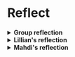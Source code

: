 # Reflect

<details>
  <summary><strong>Group reflection</strong></summary>

#### Summary or tutorial feedback
  Based on the feedback that we received on our tool from other groups we could confirm that the tool effectively addressed the identified use case, which is extracting and calculating volumes of columns in an IFC file. The script demonstrated the capability to access and utilize property data stored in the IFC model, achieving the intended goal. The feedback also confirmed that the methodology was clear, adaptable, and solved real challenges.

One question that we received from a group was whether the volume of columns was based on the dimensions. The answer to that was that the volume is based on the values stored in the IFC file, and not recalculated from dimensions. This question highlighted the importance of clarifying how the volume is derived and indicates a need to elaborate on how IFC files store data, which could enhance the tutorial's explanation. 

Other comments that we received were that we made a great phase breakdown and that it was cool that the tutorial is interchangeable and could be used for beams or other elements. The tutorial’s step-by-step structure and adaptability to other elements were appreciated. This validates the methodical approach and highlights its broader applicability. The acknowledgment of the tutorial's adaptability suggests it could be expanded to show examples for beams, walls, or other elements, further showcasing the tool's versatility.

#### Process of the tutorial
When developing our tutorial we approached the process as follows:
1. **Identify Key Concepts**: We focused on extracting and calculating column volumes, based on our tool in A3.  
2. **Outline Steps**: We broke down the process into logical parts: setting up the environment, loading the IFC file, retrieving column data, accessing properties, and calculating volumes.  
3. **Create the Content**: We detailed each step with explanations, code snippets, and outputs for clarity.  
4. **Test & Refine**: We ran the tutorial step-by-step, ensuring it was accurate and easy to follow.  
5. **Present & Review**: We shared it with peers, incorporated feedback, and adjusted any unclear parts.

The process of the course helped us gain a deeper understanding of OpenBIM concepts and tools. OpenBIM could definitely be applied in automating workflows, which could be relevant to future research or practical applications.

We appreciated the freedom in choosing use cases in the course, as it allowed us to focus on topics relevant to our interests. However clearer examples could have made the initial steps easier.

The number of tools in the course was adequate. Adding too many could overwhelm beginners, while removing essential tools like ifcopenshell or visualization libraries would limit the learning experience. The balance felt just right, however introducing a visual debugging tool for IFC data could be helpful.


</details>

<details>
  <summary><strong>Lillian's reflection</strong></summary>

  #### My learning experience for the concept I focused on
At the beginning of this course I had a basic understanding of BIM concepts but limited experience with OpenBIM tools such as ifcopenshell. My knowledge of IFC files was theoretical, with minimal exposure to practical coding or property extraction workflows. I would say that I was a beginner analyst, but have now moved up to a self learner. Throughout the course I have gained practical proficiency in using OpenBIM tools like ifcopenshell for specific tasks such as accessing and analyzing IFC files. I have now gained skills in extracting data programmatically, and understanding their structure through tools like ifcopenshell. I also gained an appreciation for the potential of OpenBIM to enhance collaboration and transparency in projects.

Despite my progress, there are areas where I need further growth. So far, my experience has primarily focused on extracting properties of a single element type, such as columns. To advance my skills, I aim to perform more complex analyses that involve entire buildings. This could include evaluating structural systems, performing energy simulations, or calculating material quantities across multiple elements. Additionally, I want to deepen my understanding of advanced OpenBIM workflows, such as integrating multiple IFC files, automating repetitive tasks, and enhancing data visualization for better communication of results.

In the future, I see OpenBIM playing a important role in my work. Its ability to manage building information make it ideal for collaborative design and construction projects. I plan to use OpenBIM for tasks like structural analysis, cost estimation, and lifecycle assessment. For example, extracting and analyzing detailed material properties could inform decisions about sustainability and resource efficiency. Furthermore, OpenBIM can support innovative approaches, such as using automated compliance checks to ensure building designs meet regulatory and project-specific standards. This versatility makes OpenBIM an essential tool for advancing both my professional and academic pursuits.

#### My future for Advanced use of OpenBIM
I don't think I will use OpenBIM tools directly in my thesis, however the foundational understanding that I have gained can inform certain aspects, particularly if I explore automating workflows or data management in the built environment.

On the other side, it is highly likely that I will use OpenBIM tools in my professional life. With the growing emphasis on collaboration and interoperability in the construction industry, OpenBIM tools will play a key role in streamlining processes, improving efficiency, and enhancing project outcomes.

#### Wrap up
Reflecting on my journey through the assignments, I have developed a significantly deeper understanding of OpenBIM tools and their application. Each assignment was an opportunity to build on the skills introduced in the previous one.

Starting with assignment A1, I was introduced to the process of validating claims made in project reports using OpenBIM tools. A1 provided a foundational understanding of how IFC files and scripting can be used to extract meaningful data.
In A2 I learned more about use cases and was able to identify a specific use case relevant to my focus area and map out how OpenBIM could address it.
A3 was the core technical challenge, where I developed a Python script to address the use case defined in A2. The tool automated the extraction of IFC element properties, providing a structured approach to analyzing model data. This assignment significantly improved my coding skills.
In A4, Mahdi and I got to create and present a tutorial that addressed a learning need within the group. I found this to be a great way to conclude after scripting in A3, as it allowed us to solve any challenges we had faced during the development process. The tutorials I developed and reviewed helped reinforce my knowledge and clarified advanced concepts.
Finally, A5 provided an opportunity to reflect on the entire learning experience and consider how these tools and techniques might influence my academic and professional future.

This process has been a valuable learning journey and the course has overall equipped me with a strong foundation for exploring advanced applications of OpenBIM.

</details>


<details>
  <summary><strong>Mahdi's reflection</strong></summary>

#### My learning experience:

  At the start of the course, I was a **Modeler**, but by the end I happily consider myself a **self-learner** in OpenBIM. While I know there's still a lot to master both in terms of BIM tools and programming skills on Python, this course helped me to establish a stronger plan. Thanks to Moussa, our manager, I learned fast how to tackle mistakes while coding. At the beginning of the course, my Python knowledge was quite limited, but that didn’t hold me back. Now I’ve developed my coding skills and gained the confidence to keep learning and growing in this area. The journey with Python has just begun, and I’m excited to see where I can go with it! 
  
During the course, Lilian and I tackeld a concrete challenge, our mission was to develop a tool that could verify the accuracy of construction cost estimates for all the concrete columns in the Building #2406 case. The result for me was a deeper appreciation for OpenBIM as a main tool shaping the future of the construction field.   

With my current knowledge in Revit, this experience added to my ambition to look deeper into Python and OpenBIM. My (current) final goal is to step into the role of a construction manager equipped with the skills to use these tools and supercharge construction management efficiency! I plan to become a BIM manager in the near future, using these skills to grow into a more independent and efficient construction manager.

#### A small Idea, but maybe useful

Although I’m still unsure about incorporating OpenBIM into my thesis, I had an idea while searching for its benefits. While searching for data on the advantages of hiring OpenBIM experts, I found a surprising lack of statistics. This gap inspired me to consider exploring the impact of OpenBIM knowledge in companies, comparing those with engineers educated in OpenBIM to those without. I’d analyze their performance, future potentials, and economic benefits.  

As someone aspiring to be a construction manager, I’m convinced that OpenBIM is a gem to help me outperform others and grow into a more skilled professional. Without a doubt, I’ll continue learning and using BIM over the next decade.


#### Wrap up

Working through the assignments has been a rewarding experience for me that deepened my understanding of this technology and its applications. 

In [**A1**](https://github.com/lillian-al/BIManalyst_g_44/blob/main/A1/README.md), we started by verifying the construction cost of concrete columns in Building #2406. Using Python and ifcOpenShell, we calculated column volumes and costs, which gave us our first hands-on experience with OpenBIM and its ability to ensure cost accuracy in construction projects.  

**A2** focused on defining a specific use case: verifying the accuracy of cost estimates for columns. We mapped out how to gather geometric data from the IFC file, classify columns by size, and calculate their costs. This step showed us how OpenBIM tools can simplify complex workflows and ensure financial integrity.  

**A3** was where it all came together. We built a Python tool to automate the process outlined in A2. The tool extracted column data, calculated volumes, applied unit costs, and validated the project’s cost estimates. It was challenging but rewarding to see how coding and OpenBIM work hand-in-hand to improve efficiency.  

In **A4**, we created a tutorial to guide others in extracting and analyzing IFC data. This was a great way to review everything we’d learned and make it accessible for others. Breaking down the steps into a clear guide helped us solidify our knowledge while helping the group tackle similar challenges.  

Finally, **A5** gave us a chance to reflect on everything we’d learned. Starting from basic data extraction to building tools and teaching others, we’ve come a long way. OpenBIM is more than just technology; it’s a powerful way to bring transparency and accuracy to construction projects, and we’re excited to use these skills in the future.

</details>
